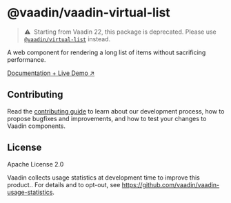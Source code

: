 # @vaadin/vaadin-virtual-list

> ⚠️&nbsp; Starting from Vaadin 22, this package is deprecated.
> Please use [`@vaadin/virtual-list`](https://www.npmjs.com/package/@vaadin/virtual-list) instead.

A web component for rendering a long list of items without sacrificing performance.

[Documentation + Live Demo ↗](https://vaadin.com/docs/latest/components/virtual-list)

## Contributing

Read the [contributing guide](https://vaadin.com/docs/latest/contributing/overview) to learn about our development process, how to propose bugfixes and improvements, and how to test your changes to Vaadin components.

## License

Apache License 2.0

Vaadin collects usage statistics at development time to improve this product..
For details and to opt-out, see https://github.com/vaadin/vaadin-usage-statistics.
